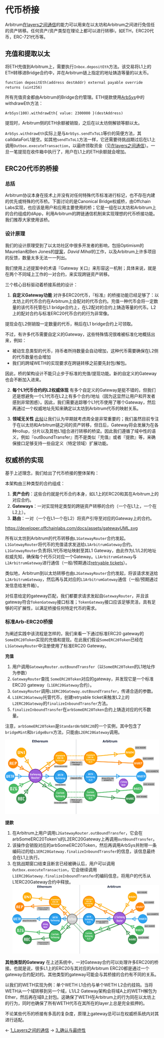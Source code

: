 # 代币桥接


Arbitrum[在layers之间通信](Layers之间的通信.md)的能力可以用来在以太坊和Arbitrum之间进行免信任的资产转移。任何资产/资产类型在理论上都可以进行转移i，如ETH，ERC20代币，ERC-721代币等。

## 充值和提取以太
将ETH充值到Arbitrum上，需要执行`Inbox.depositEth`方法。该交易将L1上的ETH转移进Bridge合约中，并在Arbitrum链上指定的地址铸造等量的以太币。
```
function depositEth(address destAddr) external payable override returns (uint256)
```

所有充值资金都由Arbitrum的Bridge合约管理。ETH提款使用[ArbSys](../dapp基础/ArbSys预编译合约.md)中的withdrawEth方法：
```
ArbSys(100).withdrawEth{ value: 2300000 }(destAddress)
```

提现时，Arbitrum侧的ETH余额被销毁，之后在以太坊侧解锁等额以太。

`ArbSys.withdrawEth`实际上是与`ArbSys.sendTxToL1`等价的简便方法，其calldataForL1是空。如其他`sendTxToL1`方法一样，它还需要待挑战期过后在L1上调用`Outbox.executeTransaction`，以最终领取资金（见[在layers之间通信](Layers间的通信.md)）。一旦一笔提现在收件箱中执行了，用户在L1上的ETH余额就会增加。

## ERC20代币的桥接
### 总括
Arbitrum协议本身在技术上并没有对任何特殊代币标准进行标记，也不存在内建的优先或特殊的代币桥。下面讨论的是Canonical Bridge权威桥，由Offchain Labs实现，也应该是用户和应用主要使用的桥；它是一组在以太坊和Arbitrum上的合约组成的dApp，利用Arbitrum的跨链通信机制来实现理想的代币桥接功能。我们推荐大家使用该桥。

### 设计原理
我们的设计原理受到了以太坊社区中很多开发者的影响，包括Optimism的Maurelian和Ben
Jones的[提案](https://ethereum-magicians.org/t/outlining-a-standard-interface-for-cross-domain-erc20-transfers/6151)，*David
Mihal*的工作，以及Arbitrum上许多项目的反馈，数量太多无法一一列出。

我们使用上述提案中的术语『Gateway 关口』来形容这一机制；具体来说，就是在两个不同域上工作的一对合约，来实现跨链资产转移。

三个核心目标驱动着桥接系统的设计：
1. **自定义Gateway功能**
对许多ERC20代币，『标准』的桥接功能已经足够了：以太坊上的代币合约在Arbitrum上会配对的代币合约。充值一种代币会将一定数量的该代币托管在L1 bridge合约上，在L2配对的合约上铸造等量的代币。L2上的配对合约与标准ERC20代币合约的行为非常像。

提现会在L2侧销毁一定数量的代币，稍后在L1 bridge合约上可领取。

不过，有许多代币需要自定义的Gateway，这些特殊情况很难被标准化地概括出来，例如：
* 被动生息类型的代币，持币者所持数量会自动增加，这种代币需要确保在L2侧的代币数量也会增加
* 我们的跨域WETH的实现要求在跨链转移之前要先封包/解包。

因此，桥的架构设计不能只止步于标准的充值/提现功能。新的自定义的Gateway也会不断加入进来。

2. **每个L1代币合约的L2权威体现**
有多个自定义的Gateway是挺不错的，但我们还是想避免一个L1代币在L2上有多个合约/地址（因为这显然让用户和开发者感到非常困惑）。因此，我们需要追踪哪个L1代币使用了哪个Gateway，然后再通过一个权威地址先知来确定以太坊到Arbitrum代币的映射关系。

3. **领域无关性**
[此帖](https://ethereum-magicians.org/t/outlining-a-standard-interface-for-cross-domain-erc20-transfers/6151)让我们认为早期就考虑周全是非常重要的；我们虽然目前专注于在以太坊和Arbitrum链之间的资产转移，但日后，Gateway将会发展为在各种rollup，分片以及其他L1组合进行转移的桥梁。因此我们遵循了域中性的语义，例如『outBoundTransfer』而不是类似『充值』或者『提款』等，来确保接口足够支持一些自定义（特定领域）扩展功能。

## 权威桥的实现
基于上述理念，我们给出了代币桥接的整体架构：

本架构由三种类型的合约组成：

1. **资产合约**：这些合约就是代币合约本身，如L1上的ERC20和其在Arbitrum上的对应合约。
2. **Gateways**：一对实现特定类型的跨链资产转移的合约（一个在L1上，一个在L2上）。
3. **路由**：一对（一个在L1一个在L2）将资产引导至对应的Gateway上的合约。

https://developer.offchainlabs.com/docs/assets/gatewayUML.svg

所有以太坊到Arbitrum的代币转移由`L1GatewayRouter`合约发起。`L1GatewayRouter`将代币的充值请求发送给`L1ArbitrumGateway`合约。`L1GatewayRouter`负责将L1代币地址映射至其L1 Gateway，由此作为L1/L2的地址权威先知，确保每个代币只对应一个Gateway。`L1ArbitrumGateway`与`L2ArbitrumGateway`进行通信（一般/预期通过[retryable tickets](1_Layers之间的通信.md)）。

类似地，Arbitrum到以太坊转移也由`L2GatewayRouter`合约发起，将该请求发送给`L2ArbitrumGateway`，然后再与其对应的`L1ArbitrumGateway`通信（一般/预期通过发信息给发件箱）。

对任意给定的gateway匹配，我们都要求请求发起自`GatewayRouter`，并且该gateway符合`TokenGateway`接口标准；`TokenGateway`接口应该足够灵活，具有足够的可扩展性，以满足桥接任何特定代币的需求。

### 标准Arb-ERC20桥接

为阐述实践中该流程是怎样的，我们来看一下通过标准ERC20 gateway的`SomeERC20Token`实现的充值和提现。在此我们假设`SomeERC20Token`已经在`L1GatewayRouter`中注册使用了标准ERC20 Gateway。

**充值**
1. 用户调用`GatewayRouter.outBoundTransfer`（以`SomeERC20Token`的L1地址作为参数）
2. `GatewayRouter`查找 `SomeERC20Token`对应的gateway，并发现它是一个标准ERC20 gateway（`L1ERC20Gateway`合约）。
3. `GatewayRouter`调用`L1ERC20Gateway.outBoundTransfer`，传递合适的参数。
4. `L1ERC20Gateway`托管代币，创建retryable ticket来触发L2上的`L2ERC20Gateway`的`finalizeInboundTransfer`方法。
5. `finalizeInboundTransfer`在`arbSomeERC20Token`合约上铸造对应的代币数量。

注意，`arbSomeERC20Token`是`StandardArbERC20`的一个实例，其中包含了`bridgeMint`和`bridgeBurn`方法，只能由`L2ERC20Gateway`调用。

![](./imgs/8731B00F-56A3-4927-B937-7C112EB342C1.png)

**提款**
1. 在Arbitrum上用户调用`L2GatewayRouter.outBoundTransfer`，它会在arbSomeERC20Token's的L2ERC20Gateway上再调用`outBoundTransfer`。
2. 该操作会销毁对应的arbSomeERC20Token，然后再调用ArbSys并附带一条编码过的给`L1ERC20Gateway.finalizeInboundTransfer`的信息，该信息最终会在L1上执行。
3. 在挑战期窗口结束且断言已经被确认后，用户可以调用`Outbox.executeTransaction`，它会继续调用`L1ERC20Gateway.finalizeInboundTransfer`的编码信息，将用户的代币从L1ERC20Gateway合约中释放。
   ![](./imgs/701A9153-194F-4248-A4CF-4625474FA1EA.png)

**其他类型的Gateway**
在上述系统中，一对Gateway合约可以处理许多ERC20的桥接。也就是说，很多L1上的ERC20与其对应的Arbitrum ERC20都是通过一个gateway合约配对的。其他类型的gateway可能会与其桥接的合约有不同的关系。

以我们的WETH实现为例：单个WETH L1合约与单个WETH L2合约挂钩。当将WETH从一个域转移到另一个域，L1/L2 Gateway架构会将域A上的WETH解包为Ether，然后再在域B上封包。这确保了WETH在Arbitrum上的行为同在以太坊上的行为，同时也确保了所有WETH代币在其所在的layer上总是完全抵押的。

不论某些代币的桥接有多高的复杂度，原理上gateway总可以在权威桥系统内对其进行适配。

← [1_Layers之间的通信](1_Layers之间的通信.md)
→ [3_确认与最终性](3_确认与最终性.md)





